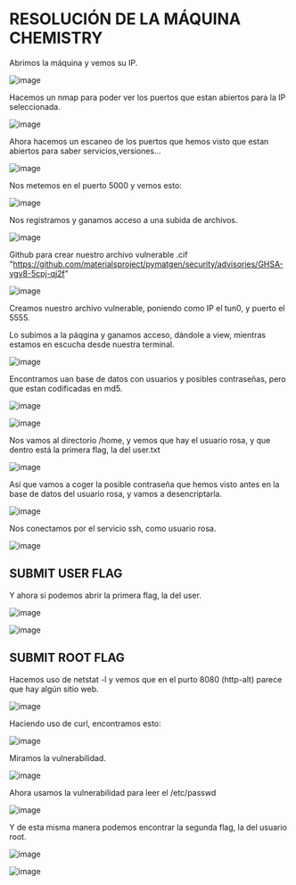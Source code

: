 # RESOLUCIÓN DE LA MÁQUINA CHEMISTRY

Abrimos la máquina y vemos su IP.

![image](https://github.com/user-attachments/assets/394bab51-2143-4995-b377-4965e9b1127e)

Hacemos un nmap para poder ver los puertos que estan abiertos para la IP seleccionada.

![image](https://github.com/user-attachments/assets/338e6ff5-dce1-4d9d-99a9-cfb1c84ed90a)

Ahora hacemos un escaneo de los puertos que hemos visto que estan abiertos para saber servicios,versiones...

![image](https://github.com/user-attachments/assets/3f2d1540-528e-48a6-967b-5656431efeb6)

Nos metemos en el puerto 5000 y vemos esto: 

![image](https://github.com/user-attachments/assets/aaa83344-d72b-4e29-a5f5-1331c9f51301)

Nos registramos y ganamos acceso a una subida de archivos.

![image](https://github.com/user-attachments/assets/d0e3dee7-d1df-4fa7-9e56-ee49ef633b46)

Github para crear nuestro archivo vulnerable .cif "https://github.com/materialsproject/pymatgen/security/advisories/GHSA-vgv8-5cpj-qj2f"

![image](https://github.com/user-attachments/assets/57082989-8f92-4e7f-b543-b652d72e5027)

Creamos nuestro archivo vulnerable, poniendo como IP el tun0, y puerto el 5555.

Lo subimos a la páqgina y ganamos acceso, dándole a view, mientras estamos en escucha desde nuestra terminal.

![image](https://github.com/user-attachments/assets/c0cca4f1-4fff-4ef9-b083-0ae6acc8ff8d)

Encontramos uan base de datos con usuarios y posibles contraseñas, pero que estan codificadas en md5.

![image](https://github.com/user-attachments/assets/fd1e0d59-9175-4021-8b3f-38f111da0440)

![image](https://github.com/user-attachments/assets/c374a584-97ea-4424-ac5d-5a14b0f20ab3)

Nos vamos al directorio /home, y vemos que hay el usuario rosa, y que dentro está la primera flag, la del user.txt

![image](https://github.com/user-attachments/assets/a65e1736-dbf6-4155-8019-78324b479570)

Así que vamos a coger la posible contraseña que hemos visto antes en la base de datos del usuario rosa, y vamos a desencriptarla.

![image](https://github.com/user-attachments/assets/dffc9114-d6cc-46a4-b7cf-caca455175fa)

Nos conectamos por el servicio ssh, como usuario rosa.

![image](https://github.com/user-attachments/assets/bb362525-a872-4691-b247-52b4245864af)

## SUBMIT USER FLAG

Y ahora si podemos abrir la primera flag, la del user.

![image](https://github.com/user-attachments/assets/bc8a687f-5676-4694-8fe6-9bfcd5deb198)

![image](https://github.com/user-attachments/assets/1f4aecc1-a690-4a24-bf19-1d90a085c9fe)

## SUBMIT ROOT FLAG

Hacemos uso de netstat -l y vemos que en el purto 8080 (http-alt) parece que hay algún sitio web.

![image](https://github.com/user-attachments/assets/949bf517-e4d3-4df9-bae2-c34bfa15ad5f)

Haciendo uso de curl, encontramos esto: 

![image](https://github.com/user-attachments/assets/6776e3b4-3191-4743-bf09-5bec6f8d057c)

Miramos la vulnerabilidad.

![image](https://github.com/user-attachments/assets/4ca3e62b-3fae-41a6-b5e4-85a24fb51ec0)

Ahora usamos la vulnerabilidad para leer el /etc/passwd

![image](https://github.com/user-attachments/assets/0efe1151-8229-49a4-b1c2-360b5eb226a5)

Y de esta misma manera podemos encontrar la segunda flag, la del usuario root.

![image](https://github.com/user-attachments/assets/8aed665c-5507-4457-b010-14ccc15dc5fa)

![image](https://github.com/user-attachments/assets/c1cc624a-f544-427d-8d66-2d7c4f78ea16)

